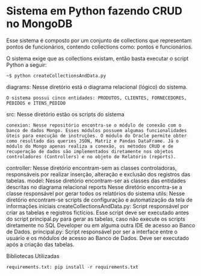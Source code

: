 # Sistema em Python fazendo CRUD no MongoDB

Esse sistema é composto por um conjunto de collections que representam pontos de funcionários, contendo collections como: pontos e funcionários.

O sistema exige que as collections existam, então basta executar o script Python a seguir:
```shell
~$ python createCollectionsAndData.py
```

diagrams: Nesse diretório está o diagrama relacional (lógico) do sistema.

    O sistema possui cinco entidades: PRODUTOS, CLIENTES, FORNECEDORES, PEDIDOS e ITENS_PEDIDO

src: Nesse diretório estão os scripts do sistema

    conexion: Nesse repositório encontra-se o módulo de conexão com o banco de dados Mongo. Esses módulos possuem algumas funcionalidades úteis para execução de instruções. O módulo do Oracle permite obter como resultado das queries JSON, Matriz e Pandas DataFrame. Já o módulo do Mongo apenas realiza a conexão, os métodos CRUD e de recuperação de dados são implementados diretamente nos objetos controladores (Controllers) e no objeto de Relatório (reports).

controller: Nesse diretório encontram-sem as classes controladoras, responsáveis por realizar inserção, alteração e exclusão dos registros das tabelas.
model: Nesse diretório encontram-ser as classes das entidades descritas no diagrama relacional
reports Nesse diretório encontra-se a classe responsável por gerar todos os relatórios do sistema
utils: Nesse diretório encontram-se scripts de configuração e automatização da tela de informações iniciais
createCollectionsAndData.py: Script responsável por criar as tabelas e registros fictícios. Esse script deve ser executado antes do script principal.py para gerar as tabelas, caso não execute os scripts diretamente no SQL Developer ou em alguma outra IDE de acesso ao Banco de Dados.
principal.py: Script responsável por ser a interface entre o usuário e os módulos de acesso ao Banco de Dados. Deve ser executado após a criação das tabelas.

Bibliotecas Utilizadas

    requirements.txt: pip install -r requirements.txt